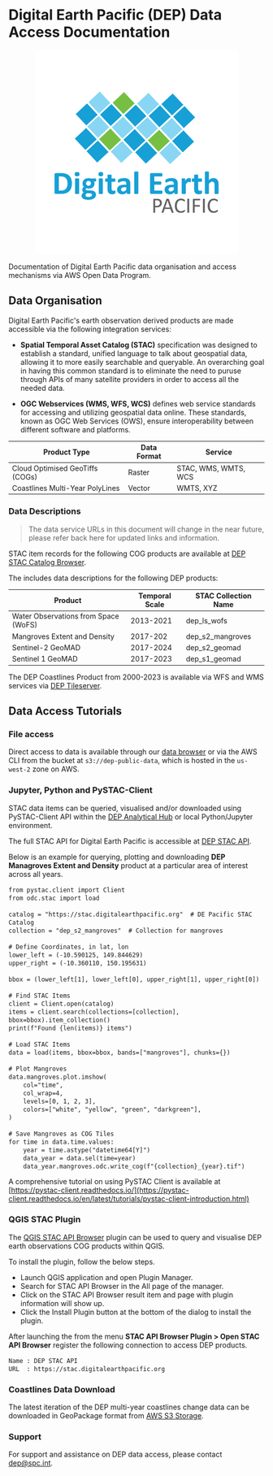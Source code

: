 # Digital Earth Pacific (DEP) Data Access Documentation
<!-- ![image info](./images/dep.png) -->
<div align="center">
  <img src="images/dep.png" />
</div>

Documentation of Digital Earth Pacific data organisation and access mechanisms via AWS Open Data Program.

## Data Organisation

Digital Earth Pacific's earth observation derived products are made accessible via the following integration services:

- **Spatial Temporal Asset Catalog (STAC)** specification was designed to establish a standard, unified language to talk about geospatial data, allowing it to more easily searchable and queryable. An overarching goal in having this common standard is to eliminate the need to puruse through APIs of many satellite providers in order to access all the needed data.

- **OGC Webservices (WMS, WFS, WCS)** defines web service standards for accessing and utilizing geospatial data online. These standards, known as OGC Web Services (OWS), ensure interoperability between different software and platforms. 

| Product Type                    | Data Format | Service               |
| ------------------------------- | ----------- | --------------------- |
| Cloud Optimised GeoTiffs (COGs) | Raster      | STAC, WMS, WMTS,  WCS |
| Coastlines Multi-Year PolyLines | Vector      | WMTS, XYZ             |

### Data Descriptions ###

>The data service URLs in this document will change in the near future, please refer back here for updated links and information.

STAC item records for the following COG products are available at [DEP STAC Catalog Browser](https://stac-browser.digitalearthpacific.org).

The includes data descriptions for the following DEP products:

| Product                              | Temporal Scale | STAC Collection Name |
| ------------------------------------ | -------------- | -------------------- |
| Water Observations from Space (WoFS) | 2013-2021      | dep_ls_wofs          |
| Mangroves Extent and Density         | 2017-202       | dep_s2_mangroves     |
| Sentinel-2 GeoMAD                    | 2017-2024      | dep_s2_geomad        |
| Sentinel 1 GeoMAD                    | 2017-2023      | dep_s1_geomad        |

The DEP Coastlines Product from 2000-2023 is available via WFS and WMS services via [DEP Tileserver](https://tileserver.prod.digitalearthpacific.io/).

## Data Access Tutorials

### File access

Direct access to data is available through our [data browser](https://data.digitalearthpacific.org/) or via
the AWS CLI from the bucket at `s3://dep-public-data`, which is hosted in the `us-west-2` zone on AWS.

### Jupyter, Python and PySTAC-Client

STAC data items can be queried, visualised and/or downloaded using PySTAC-Client API within the [DEP Analytical Hub](https://hub.digitalearthpacific.org/) or local Python/Jupyter environment.

The full STAC API for Digital Earth Pacific is accessible at [DEP STAC API](https://stac.digitalearthpacific.org).

Below is an example for querying, plotting and downloading **DEP Managroves Extent and Density** product at a particular area of interest across all years.

```
from pystac.client import Client
from odc.stac import load

catalog = "https://stac.digitalearthpacific.org"  # DE Pacific STAC Catalog
collection = "dep_s2_mangroves"  # Collection for mangroves

# Define Coordinates, in lat, lon
lower_left = (-10.590125, 149.844629)
upper_right = (-10.360110, 150.195631)

bbox = (lower_left[1], lower_left[0], upper_right[1], upper_right[0])

# Find STAC Items
client = Client.open(catalog)
items = client.search(collections=[collection], bbox=bbox).item_collection()
print(f"Found {len(items)} items")

# Load STAC Items
data = load(items, bbox=bbox, bands=["mangroves"], chunks={})

# Plot Mangroves
data.mangroves.plot.imshow(
    col="time",
    col_wrap=4,
    levels=[0, 1, 2, 3],
    colors=["white", "yellow", "green", "darkgreen"],
)

# Save Mangroves as COG Tiles
for time in data.time.values:
    year = time.astype("datetime64[Y]")
    data_year = data.sel(time=year)
    data_year.mangroves.odc.write_cog(f"{collection}_{year}.tif")
```
A comprehensive tutorial on using PySTAC Client is available at [https://pystac-client.readthedocs.io/](https://pystac-client.readthedocs.io/en/latest/tutorials/pystac-client-introduction.html)

### QGIS STAC Plugin

The [QGIS STAC API Browser](https://stac-utils.github.io/qgis-stac-plugin/) plugin can be used to query and visualise DEP earth observations COG products within QGIS.

To install the plugin, follow the below steps.

- Launch QGIS application and open Plugin Manager.
- Search for STAC API Browser in the All page of the manager.
- Click on the STAC API Browser result item and page with plugin information will show up.
- Click the Install Plugin button at the bottom of the dialog to install the plugin.

After launching the from the menu **STAC API Browser Plugin > Open STAC API Browser** register the following connection to access DEP products.

```
Name : DEP STAC API
URL  : https://stac.digitalearthpacific.org
```
### Coastlines Data Download

The latest iteration of the DEP multi-year coastlines change data can be downloaded in GeoPackage format from [AWS S3 Storage](https://data.digitalearthpacific.org/#dep_ls_coastlines/).

### Support

For support and assistance on DEP data access, please contact [dep@spc.int](dep@spc.int).


<!-- 
### Water Observations from Space

### Mangroves

### GeoMADs

### Sentinel-1 Annual Mosaics
 -->
